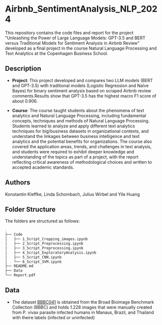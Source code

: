 # Airbnb_SentimentAnalysis_NLP_2024
This repository contains the code files and report for the project "Unleashing the Power of Large Language Models: GPT-3.5 and BERT versus Traditional Models for Sentiment Analysis
in Airbnb Review" developed as a final project in the course Natural Language Processing and Text Analytics at the Copenhagen Business School.

## Description
* **Project**: This project developed and compares two LLM models (BERT and GPT-3.5) with traditional models (Logistic Regression and Naïve Bayes)
for binary sentiment analysis based on scraped Airbnb review comments.Results show that GPT-3.5 has the highest macro F1 score of about 0.906.

* **Course**: The course taught students about the phenomena of text analytics and Natural Language Processing, including fundamental concepts, techniques and methods of Natural Language Processing. Students learned to analyze and apply different text analytics techniques for big/business datasets in organizational contexts, and understand the linkages between business intelligence and text analytics and the potential benefits for organizations. The course also covered the application areas, trends, and challenges in text analysis, and students were required to exhibit deeper knowledge and understanding of the topics as part of a project, with the report reflecting critical awareness of methodological choices and written to accepted academic standards.
  
## Authors
Konstantin Kleffke, Linda Schombach, Julius Wirbel and Yile Huang

## Folder Structure

The folders are structured as follows:

```bash
.
├── Code
│   ├── 1_Script_Cropping_images.ipynb
│   ├── 2_Script_Preprocessing.ipynb
│   ├── 3_Script_Preprocessing.ipynb
│   ├── 4_Script_ExploratoryAnalysis.ipynb
│   ├── 5_Script_CNN.ipynb
│   └── 6_Script_SVM.ipynb
├── README.md
├── Data
└── Report.pdf
```

## Data

* The dataset [BBBC041](https://bbbc.broadinstitute.org/BBBC041) is obtained from the Broad Bioimage Benchmark Collection (BBBC) and holds 1.228 images that were manually created from P. vivax parasite infected humans in Manaus, Brazil, and Thailand with theire labels (infected or uninfected)

